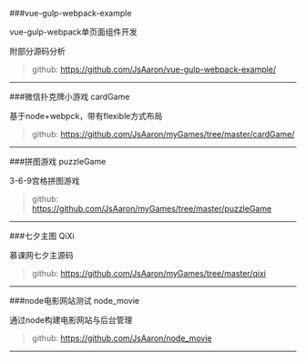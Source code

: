 

###vue-gulp-webpack-example

vue-gulp-webpack单页面组件开发<p />
附部分源码分析
>github: <https://github.com/JsAaron/vue-gulp-webpack-example/>
****

###微信扑克牌小游戏
cardGame<p />
基于node+webpck，带有flexible方式布局
>github: <https://github.com/JsAaron/myGames/tree/master/cardGame/>
****

###拼图游戏
puzzleGame<p />
3-6-9宫格拼图游戏
>github: <https://github.com/JsAaron/myGames/tree/master/puzzleGame>
****

###七夕主图
QiXi<p />
慕课网七夕主源码
>github: <https://github.com/JsAaron/myGames/tree/master/qixi>
****

###node电影网站测试
node_movie<p />
通过node构建电影网站与后台管理
>github: <https://github.com/JsAaron/node_movie>
****

